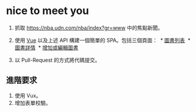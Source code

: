 # nice to meet you
1. 抓取 https://nba.udn.com/nba/index?gr=www 中的焦點新聞。
2. 使用 [Vue](https://vuejs.org/index.html) 以及上述 API 構建一個簡單的 SPA。包括三個頁面：
  * [圖書列表](https://i.imgur.com/yF21CqS.png)
  * [圖書詳情](https://i.imgur.com/U6n7Ci8.png)
  * [增加或編輯圖書](https://imgur.com/b38a6c1b-86b4-4da9-8bd7-9264e7d2f776)
  
3. 以 Pull-Request 的方式將代碼提交。

## 進階要求
1. 使用 Vux。
2. 增加表單校驗。

